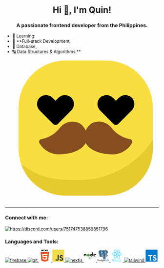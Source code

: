<h1 align="center">Hi 👋, I'm Quin!</h1>
<h3 align="center">A passionate frontend developer from the Philippines.</h3>

- 📑 Learning:
- 📕 **Full-stack Development,
- 📅 Database,
- 🔠 Data Structures & Algorithms.**
<svg xmlns="http://www.w3.org/2000/svg" viewBox="0 0 24 24"><rect x="1" y="1" width="22" height="22" rx="7.656" style="fill:#f8de40"/><path d="M23 13.938a14.69 14.69 0 0 1-12.406 6.531c-5.542 0-6.563-1-9.142-2.529A7.66 7.66 0 0 0 8.656 23h6.688A7.656 7.656 0 0 0 23 15.344z" style="fill:#e7c930"/><path d="M19.2 13.794a5.027 5.027 0 0 1-3.035-1.927 2.629 2.629 0 0 0-3.2-.64A2.948 2.948 0 0 0 12 12.379a2.957 2.957 0 0 0-.964-1.152 2.631 2.631 0 0 0-3.2.64A5.024 5.024 0 0 1 4.8 13.794a.441.441 0 0 0-.371.67A3.659 3.659 0 0 0 8 16.264c2.374-.139 3.532-.979 4-1.833.466.854 1.624 1.694 4 1.833a3.661 3.661 0 0 0 3.58-1.812.439.439 0 0 0-.38-.658z" style="fill:#864e20"/><path class="d" d="M9.58 6.983A1.528 1.528 0 0 0 7.5 7.1l-.449.45L6.6 7.1a1.529 1.529 0 0 0-2.083-.113 1.472 1.472 0 0 0-.058 2.136L6.68 11.34a.518.518 0 0 0 .737 0l2.22-2.221a1.471 1.471 0 0 0-.057-2.136zM19.483 6.983A1.528 1.528 0 0 0 17.4 7.1l-.449.45-.451-.45a1.529 1.529 0 0 0-2.083-.113 1.471 1.471 0 0 0-.057 2.136l2.221 2.221a.517.517 0 0 0 .736 0l2.221-2.221a1.472 1.472 0 0 0-.055-2.14z"/></svg>
<hr>

<h3 align="left">Connect with me:</h3>
<p align="left">
<a href="https://discord.gg/https://discord.com/users/751747538859851796" target="blank"><img align="center" src="https://raw.githubusercontent.com/rahuldkjain/github-profile-readme-generator/master/src/images/icons/Social/discord.svg" alt="https://discord.com/users/751747538859851796" height="30" width="40" /></a>
</p>

<h3 align="left">Languages and Tools:</h3>
<p align="left"> <a href="https://firebase.google.com/" target="_blank" rel="noreferrer"> <img src="https://www.vectorlogo.zone/logos/firebase/firebase-icon.svg" alt="firebase" width="40" height="40"/> </a> <a href="https://git-scm.com/" target="_blank" rel="noreferrer"> <img src="https://www.vectorlogo.zone/logos/git-scm/git-scm-icon.svg" alt="git" width="40" height="40"/> </a> <a href="https://www.w3.org/html/" target="_blank" rel="noreferrer"> <img src="https://raw.githubusercontent.com/devicons/devicon/master/icons/html5/html5-original-wordmark.svg" alt="html5" width="40" height="40"/> </a> <a href="https://developer.mozilla.org/en-US/docs/Web/JavaScript" target="_blank" rel="noreferrer"> <img src="https://raw.githubusercontent.com/devicons/devicon/master/icons/javascript/javascript-original.svg" alt="javascript" width="40" height="40"/> </a> <a href="https://nextjs.org/" target="_blank" rel="noreferrer"> <img src="https://cdn.worldvectorlogo.com/logos/nextjs-2.svg" alt="nextjs" width="40" height="40"/> </a> <a href="https://nodejs.org" target="_blank" rel="noreferrer"> <img src="https://raw.githubusercontent.com/devicons/devicon/master/icons/nodejs/nodejs-original-wordmark.svg" alt="nodejs" width="40" height="40"/> </a> <a href="https://www.postgresql.org" target="_blank" rel="noreferrer"> <img src="https://raw.githubusercontent.com/devicons/devicon/master/icons/postgresql/postgresql-original-wordmark.svg" alt="postgresql" width="40" height="40"/> </a> <a href="https://reactjs.org/" target="_blank" rel="noreferrer"> <img src="https://raw.githubusercontent.com/devicons/devicon/master/icons/react/react-original-wordmark.svg" alt="react" width="40" height="40"/> </a> <a href="https://tailwindcss.com/" target="_blank" rel="noreferrer"> <img src="https://www.vectorlogo.zone/logos/tailwindcss/tailwindcss-icon.svg" alt="tailwind" width="40" height="40"/> </a> <a href="https://www.typescriptlang.org/" target="_blank" rel="noreferrer"> <img src="https://raw.githubusercontent.com/devicons/devicon/master/icons/typescript/typescript-original.svg" alt="typescript" width="40" height="40"/> </a> </p>
